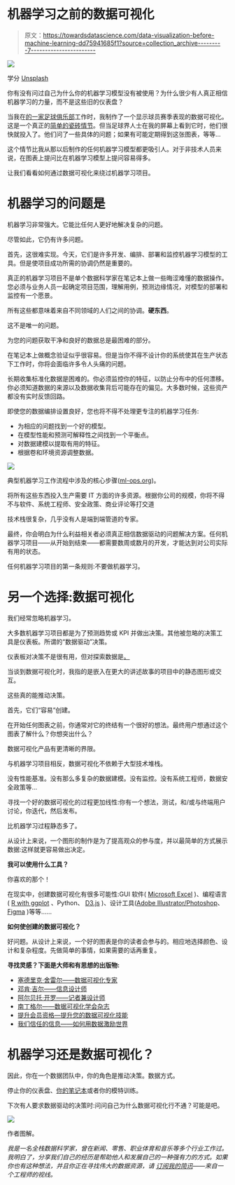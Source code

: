 # 机器学习之前的数据可视化

> 原文：<https://towardsdatascience.com/data-visualization-before-machine-learning-dd75941685f1?source=collection_archive---------7----------------------->

![](img/f6e8d032787a90fd1a00c1a963737378.png)

学分 [Unsplash](https://unsplash.com/photos/z4H9MYmWIMA)

你有没有问过自己为什么你的机器学习模型没有被使用？为什么很少有人真正相信机器学习的力量，而不是这些旧的仪表盘？

当我在[的一家足球俱乐部](https://ben8t.github.io/)工作时，我制作了一个显示球员赛季表现的数据可视化。这是一个真正的[简单的瓷砖情节](https://medium.com/@benoit.pimpaud/after-raw-stats-exploring-possession-styles-with-data-embeddings-d3ebef718abf)。但当足球界人士在我的屏幕上看到它时，他们很快就投入了。他们问了一些具体的问题；如果有可能定期得到这张图表，等等…

这个情节比我从那以后制作的任何机器学习模型都更吸引人。对于非技术人员来说，在图表上提问比在机器学习模型上提问容易得多。

让我们看看如何通过数据可视化来绕过机器学习项目。

# 机器学习的问题是

机器学习非常强大。它能比任何人更好地解决复杂的问题。

尽管如此，它仍有许多问题。

首先，这很难实现。今天，它们是许多开发、编排、部署和监控机器学习模型的工具。但是使项目成功所需的协调仍然是重要的。

真正的机器学习项目不是单个数据科学家在笔记本上做一些晦涩难懂的数据操作。您必须与业务人员一起确定项目范围，理解用例，预测边缘情况，对模型的部署和监控有一个愿景。

所有这些都意味着来自不同领域的人们之间的协调。**硬东西**。

这不是唯一的问题。

为您的问题获取干净和良好的数据总是最困难的部分。

在笔记本上做概念验证似乎很容易。但是当你不得不设计你的系统使其在生产状态下工作时，你将会面临许多令人头痛的问题。

长期收集标准化数据是困难的。你必须监控你的特征，以防止分布中的任何漂移。你必须知道数据的来源以及数据收集背后可能存在的偏见。大多数时候，这些资产都没有实时反馈回路。

即使您的数据编排设置良好，您也将不得不处理更专注的机器学习任务:

*   为相应的问题找到一个好的模型。
*   在模型性能和预测可解释性之间找到一个平衡点。
*   对数据建模以提取有用的特征。
*   根据卷和环境资源调整数据。

![](img/0a178f45970a01ba062c44f245235c5c.png)

典型机器学习工作流程中涉及的核心步骤([ml-ops.org](http://ml-ops.org))。

将所有这些东西投入生产需要 IT 方面的许多资源。根据你公司的规模，你将不得不与软件、系统工程师、安全政策、商业评论等打交道

技术栈很复杂，几乎没有人是端到端管道的专家。

最终，你会明白为什么利益相关者必须真正相信数据驱动的问题解决方案。任何机器学习项目——从开始到结束——都需要数周或数月的开发，才能达到对公司实际有用的状态。

任何机器学习项目的第一条规则:不要做机器学习。

# 另一个选择:数据可视化

我们经常忽略机器学习。

大多数机器学习项目都是为了预测趋势或 KPI 并做出决策。其他被忽略的决策工具是仪表板。所谓的“数据驱动”决策。

仪表板对决策不是很有用，但对探索数据是[。](https://benn.substack.com/p/the-future-of-operational-analytics)

当谈到数据可视化时，我指的是嵌入在更大的讲述故事的项目中的静态图形或交互。

这些真的能推动决策。

首先，它们“容易”创建。

在开始任何图表之前，你通常对它的终结有一个很好的想法。最终用户想通过这个图表了解什么？你想突出什么？

数据可视化产品有更清晰的界限。

与机器学习项目相反，数据可视化不依赖于大型技术堆栈。

没有性能基准。没有那么多复杂的数据建模。没有监控。没有系统工程师，数据安全政策等…

寻找一个好的数据可视化的过程更加线性:你有一个想法，测试，和/或与终端用户讨论，你迭代，然后发布。

比机器学习过程静态多了。

从设计上来说，一个图形的制作是为了提高观众的参与度，并以最简单的方式展示数据:这样就更容易做出决定。

**我可以使用什么工具？**

你喜欢的那个！

在现实中，创建数据可视化有很多可能性:GUI 软件( [Microsoft Excel](/microsoft-excel-in-the-era-of-big-data-401e67ca28a5) )、编程语言( [R with ggplot](https://ggplot2.tidyverse.org/index.html) 、Python、 [D3.js](https://d3js.org/) )、设计工具([Adobe Illustrator/Photoshop](https://www.adobe.com/fr/)、 [Figma](https://www.figma.com/) )等等……

**如何使创建的数据可视化？**

好问题。从设计上来说，一个好的图表是你的读者会参与的。相应地选择颜色、设计和复杂程度。先做简单的事情，如果需要的话再重复。

**寻找灵感？下面是大师和有思想的出版物:**

*   [塞德里克·舍雷尔——数据可视化专家](https://www.cedricscherer.com/)
*   [邓肯·吉尔——信息设计师](https://www.duncangeere.com/)
*   [阿尔贝托·开罗——记者兼设计师](http://albertocairo.com/)
*   [南丁格尔——数据可视化学会杂志](https://nightingaledvs.com/)
*   [提升会员资格—提升您的数据可视化技能](https://elevatedataviz.ghost.io/)
*   [我们信任的信息——如何用数据激励世界](https://infowetrust.com/project/272)

# 机器学习还是数据可视化？

因此，你在一个数据团队中，你的角色是推动决策。数据方式。

停止你的仪表盘、[你的笔记本](/beyond-jupyter-notebook-9ff6be598313)或者你的模特训练。

下次有人要求数据驱动的决策时:问问自己为什么数据可视化行不通？可能是吧。

![](img/5e2fe8ffd453724c936500eca2b0172e.png)

作者图解。

*我是一名全栈数据科学家，曾在新闻、零售、职业体育和音乐等多个行业工作过。我明白了，分享我们自己的经历是帮助他人和发展自己的一种强有力的方式。如果你也有这种想法，并且你正在寻找伟大的数据资源，请* [*订阅我的简讯*](https://fromanengineersight.substack.com/welcome)*——来自一个工程师的视线。*